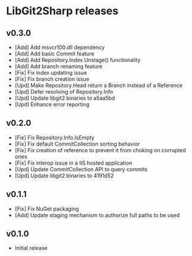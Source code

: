 # LibGit2Sharp releases

## v0.3.0

 - [Add] Add msvcr100.dll dependency
 - [Add] Add basic Commit feature
 - [Add] Add Repository.Index.Unstage() functionality
 - [Add] Add branch renaming feature
 - [Fix] Fix index updating issue
 - [Fix] Fix branch creation issue
 - [Upd] Make Repository.Head return a Branch instead of a Reference
 - [Upd] Defer resolving of Repository.Info
 - [Upd] Update libgit2 binaries to a5aa5bd
 - [Upd] Enhance error reporting

 ## v0.2.0

 - [Fix] Fix Repository.Info.IsEmpty
 - [Fix] Fix default CommitCollection sorting behavior
 - [Fix] Fix creation of reference to prevent it from choking on corrupted ones
 - [Fix] Fix interop issue in a IIS hosted application
 - [Upd] Update CommitCollection API to query commits
 - [Upd] Update libgit2 binaries to 4191d52

## v0.1.1

 - [Fix] Fix NuGet packaging
 - [Add] Update staging mechanism to authorize full paths to be used

## v0.1.0

 - Initial release